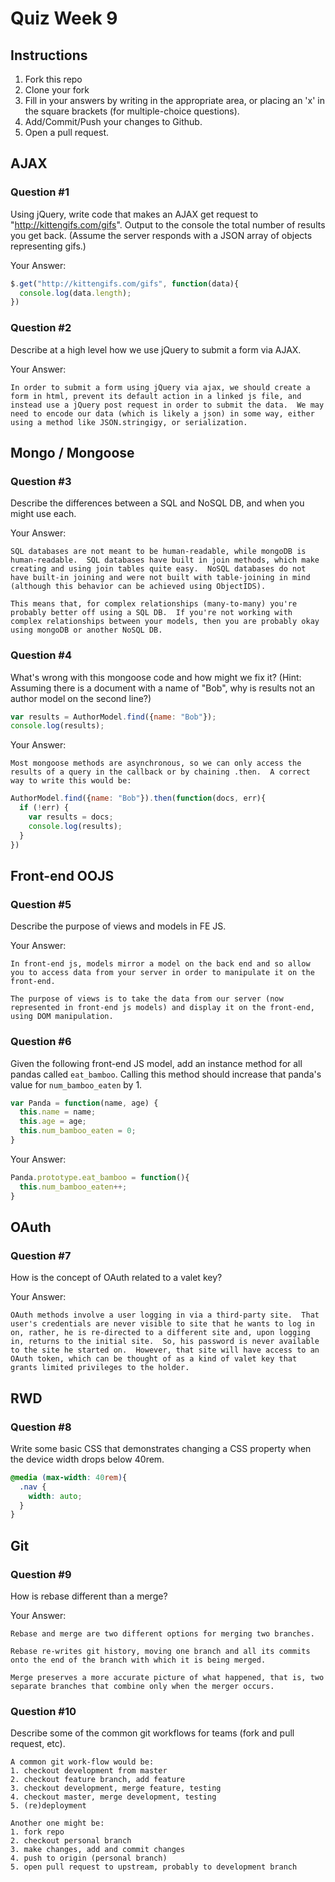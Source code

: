 # Quiz Week 9

## Instructions

1. Fork this repo
2. Clone your fork
3. Fill in your answers by writing in the appropriate area, or placing an 'x' in
the square brackets (for multiple-choice questions).
4. Add/Commit/Push your changes to Github.
5. Open a pull request.

## AJAX

### Question #1

Using jQuery, write code that makes an AJAX get request to "http://kittengifs.com/gifs". Output to the console the total number of results you get back. (Assume the server responds with a JSON array of objects representing gifs.)

Your Answer:
```js
$.get("http://kittengifs.com/gifs", function(data){
  console.log(data.length);
})

```

### Question #2

Describe at a high level how we use jQuery to submit a form via AJAX.

Your Answer:
```text
In order to submit a form using jQuery via ajax, we should create a form in html, prevent its default action in a linked js file, and instead use a jQuery post request in order to submit the data.  We may need to encode our data (which is likely a json) in some way, either using a method like JSON.stringigy, or serialization.

```


## Mongo / Mongoose

### Question #3

Describe the differences between a SQL and NoSQL DB, and when you might use each.

Your Answer:
```text
SQL databases are not meant to be human-readable, while mongoDB is human-readable.  SQL databases have built in join methods, which make creating and using join tables quite easy.  NoSQL databases do not have built-in joining and were not built with table-joining in mind (although this behavior can be achieved using ObjectIDS).

This means that, for complex relationships (many-to-many) you're probably better off using a SQL DB.  If you're not working with complex relationships between your models, then you are probably okay using mongoDB or another NoSQL DB.

```


### Question #4

What's wrong with this mongoose code and how might we fix it?
(Hint: Assuming there is a document with a name of "Bob", why is results not an author model on the second line?)

```js
var results = AuthorModel.find({name: "Bob"});
console.log(results);
```

Your Answer:
```text
Most mongoose methods are asynchronous, so we can only access the results of a query in the callback or by chaining .then.  A correct way to write this would be:

```
```js
AuthorModel.find({name: "Bob"}).then(function(docs, err){
  if (!err) {
    var results = docs;
    console.log(results);
  }
})
```

## Front-end OOJS

### Question #5

Describe the purpose of views and models in FE JS.

Your Answer:
```text
In front-end js, models mirror a model on the back end and so allow you to access data from your server in order to manipulate it on the front-end.  

The purpose of views is to take the data from our server (now represented in front-end js models) and display it on the front-end, using DOM manipulation.
```

### Question #6

Given the following front-end JS model, add an instance method for all pandas called `eat_bamboo`. Calling this method should increase that panda's value for `num_bamboo_eaten` by 1.

```js
var Panda = function(name, age) {
  this.name = name;
  this.age = age;
  this.num_bamboo_eaten = 0;
}
```

Your Answer:
```js
Panda.prototype.eat_bamboo = function(){
  this.num_bamboo_eaten++;
}

```


## OAuth

### Question #7

How is the concept of OAuth related to a valet key?

Your Answer:
```text
OAuth methods involve a user logging in via a third-party site.  That user's credentials are never visible to site that he wants to log in on, rather, he is re-directed to a different site and, upon logging in, returns to the initial site.  So, his password is never available to the site he started on.  However, that site will have access to an OAuth token, which can be thought of as a kind of valet key that grants limited privileges to the holder.

```


## RWD

### Question #8

Write some basic CSS that demonstrates changing a CSS property when the device width drops below 40rem.

```css
@media (max-width: 40rem){
  .nav {
    width: auto;
  }
}

```

## Git

### Question #9

How is rebase different than a merge?

Your Answer:
```text
Rebase and merge are two different options for merging two branches.

Rebase re-writes git history, moving one branch and all its commits onto the end of the branch with which it is being merged.

Merge preserves a more accurate picture of what happened, that is, two separate branches that combine only when the merger occurs.

```

### Question #10

Describe some of the common git workflows for teams (fork and pull request, etc).

```text
A common git work-flow would be:
1. checkout development from master
2. checkout feature branch, add feature
3. checkout development, merge feature, testing
4. checkout master, merge development, testing
5. (re)deployment

Another one might be:
1. fork repo
2. checkout personal branch
3. make changes, add and commit changes
4. push to origin (personal branch)
5. open pull request to upstream, probably to development branch

```
